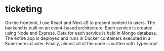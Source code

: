 # ticketing

On the frontend, I use React and Next JS to present content to users.
The backend is built on an event-based architecture.
Each service is created using Node and Express.
Data for each service is held in Mongo database.
The entire app is deployed and runs in Docker containers executed in a Kubernetes cluster.
Finally, almost all of the code is written with Typescript.
